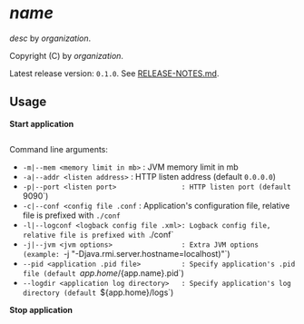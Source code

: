 # $name$

$desc$ by $organization$.

Copyright (C) by $organization$.

Latest release version: `0.1.0`. See [RELEASE-NOTES.md](RELEASE-NOTES.md).

## Usage

**Start application**

```$ ./conf/server-prod.sh start
```

Command line arguments:

- `-m|--mem <memory limit in mb>`         : JVM memory limit in mb
- `-a|--addr <listen address>`            : HTTP listen address (default `0.0.0.0`)
- `-p|--port <listen port>                : HTTP listen port (default `9090`)
- `-c|--conf <config file .conf`          : Application's configuration file, relative file is prefixed with `./conf`
- `-l|--logconf <logback config file .xml>: Logback config file, relative file is prefixed with `./conf`
- `-j|--jvm <jvm options>                 : Extra JVM options (example: `-j "-Djava.rmi.server.hostname=localhost)"`)
- `--pid <application .pid file>          : Specify application's .pid file (default `${app.home}/${app.name}.pid`)
- `--logdir <application log directory>   : Specify application's log directory (default `${app.home}/logs`)

**Stop application**

```$ ./conf/server-prod.sh stop
```
